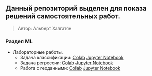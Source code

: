 Данный репозиторий выделен для показа решений самостоятельных работ.
---
> Автор: Альберт Халгатян

### Раздел ML
* Лабораторные работы.
    <!-- [Text](link) -->
    * Задача классификации: [Colab](https://drive.google.com/file/d/1QYOb4DLsOflvhoP3G3PlaB6kAkTzSw5G/view?usp=sharing "Optional Title")
      [Jupyter Notebook](https://github.com/NoxNokas/HomeWork/blob/main/jupyter/Classification.ipynb "Optional Title")
    * Задача регрессии: [Colab](https://drive.google.com/file/d/1sfKVRmWLphr3KOwNmbzxFSD1UveuE0-i/view?usp=sharing "Optional Title")
      [Jupyter Notebook](https://github.com/NoxNokas/HomeWork/blob/main/jupyter/Regression.ipynb "Optional Title")
    * Работа с геоданными: [Colab](https://drive.google.com/file/d/1pbal3a6tPH5WG9_yYbhUHrnEmQ87dORF/view?usp=sharing "Optional Title")
      [Jupyter Notebook](https://github.com/NoxNokas/HomeWork/blob/main/jupyter/Tracking.ipynb "Optional Title")
